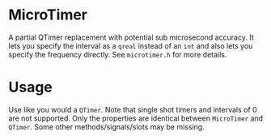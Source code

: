 # MicroTimer
A partial QTimer replacement with potential sub microsecond accuracy. It lets you specify the interval as a `qreal` instead of an `int` and also lets you specify the frequency directly. See `microtimer.h` for more details.

# Usage
Use like you would a `QTimer`. Note that single shot timers and intervals of 0 are not supported. Only the properties are identical between `MicroTimer` and `QTimer`. Some other methods/signals/slots may be missing.

